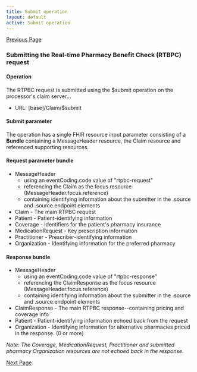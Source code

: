 ```yaml
---
title: Submit operation
layout: default
active: Submit operation
---
```


[Previous Page](Content_illustration_-_RTPBC_response.html)

### Submitting the Real-time Pharmacy Benefit Check (RTBPC) request
#### Operation
The RTPBC request is submitted using the $submit operation on the processor's claim server...
* URL: [base]/Claim/$submit

#### Submit parameter
The operation has a single FHIR resource input parameter consisting of a **Bundle** containing a MessageHeader resource, the Claim resource and referenced supporting resources.

#### Request parameter bundle
* MessageHeader
	* using an eventCoding.code value of "rtpbc-request"
	* referencing the Claim as the focus resource (MessageHeader.focus.reference)
	* containing identifying information about the submitter in the .source and .source.endpoint elements
* Claim - The main RTPBC request
* Patient - Patient-identifying information
* Coverage - Identifiers for the patient's pharmacy insurance
* MedicationRequest - Key prescription information
* Practitioner - Prescriber-identifying information
* Organization - Identifying information for the preferred pharmacy


#### Response bundle
* MessageHeader
	* using an eventCoding.code value of "rtpbc-response"
	* referencing the ClaimResponse as the focus resource (MessageHeader.focus.reference)
	* containing identifying information about the submitter in the .source and .source.endpoint elements
* ClaimResponse - The main RTPBC response--containing pricing and coverage info
* Patient - Patient-identifying information echoed back from the request
* Organization - Identifying information for alternative pharmacies priced in the response. (0 or more)

*Note: The Coverage, MedicationRequest, Practitioner and submitted pharmacy Organization resources are not echoed back in the response.*


[Next Page](Consumer_vs_provider_RTPBC.html)